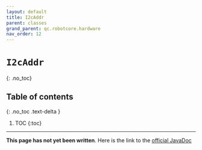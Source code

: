 ```yaml
---
layout: default
title: I2cAddr
parent: classes
grand_parent: qc.robotcore.hardware
nav_order: 12
---
```

# `I2cAddr`
{: .no_toc}

## Table of contents
{: .no_toc .text-delta }

1. TOC
{:toc}
---
**This page has not yet been written**. Here is the link to the [official JavaDoc](https://ftctechnh.github.io/ftc_app/doc/javadoc/com/qualcomm/robotcore/hardware/I2cAddr.html)
        